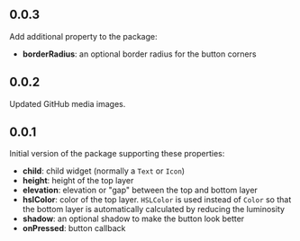 ## 0.0.3

Add additional property to the package:

- **borderRadius**: an optional border radius for the button corners

## 0.0.2

Updated GitHub media images.

## 0.0.1

Initial version of the package supporting these properties:

- **child**: child widget (normally a `Text` or `Icon`)
- **height**: height of the top layer
- **elevation**: elevation or "gap" between the top and bottom layer
- **hslColor**: color of the top layer. `HSLColor` is used instead of `Color` so that the bottom layer is automatically calculated by reducing the luminosity
- **shadow**: an optional shadow to make the button look better
- **onPressed**: button callback
